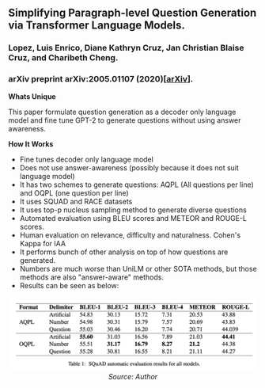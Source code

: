 ## Simplifying Paragraph-level Question Generation via Transformer Language Models.
### Lopez, Luis Enrico, Diane Kathryn Cruz, Jan Christian Blaise Cruz, and Charibeth Cheng.  
### arXiv preprint arXiv:2005.01107 (2020)[[arXiv](https://arxiv.org/pdf/2005.01107.pdf)].

**Whats Unique**

This paper formulate question generation as a decoder only language model and fine tune GPT-2 to generate questions without using answer awareness. 

**How It Works**
* Fine tunes decoder only language model
* Does not use answer-awareness (possibly because it does not suit language model)
* It has two schemes to generate questions: AQPL (All questions per line) and OQPL (one question per line)
* It uses SQUAD and RACE datasets
* It uses top-p nucleus sampling method to generate diverse questions
* Automated evaluation using BLEU scores and METEOR and ROUGE-L scores.
* Human evaluation on relevance, difficulty and naturalness. Cohen's Kappa for IAA
* It performs bunch of other analysis on top of how questions are generated.
* Numbers are much worse than UniLM or other SOTA methods, but those methods are also "answer-aware" methods.
* Results can be seen as below:

<p align="center">
        <img width=600 src="images/qg_tlm_metrics.png">
        <em>Source: Author</em>
        </p>
